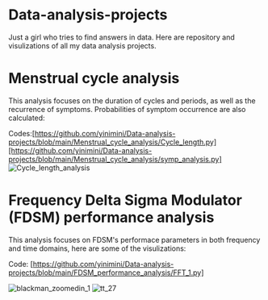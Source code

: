# Data-analysis-projects
Just a girl who tries to find answers in data. Here are repository and visulizations of all my data analysis projects.

# Menstrual cycle analysis
This analysis focuses on the duration of cycles and periods, as well as the recurrence of symptoms. Probabilities of symptom occurrence are also calculated:

Codes:[https://github.com/yinimini/Data-analysis-projects/blob/main/Menstrual_cycle_analysis/Cycle_length.py][https://github.com/yinimini/Data-analysis-projects/blob/main/Menstrual_cycle_analysis/symp_analysis.py]
![Cycle_length_analysis](https://github.com/yinimini/Data-analysis-projects/assets/32144515/2a6e4681-1a51-4b51-951a-bb8181fa56b9)


# Frequency Delta Sigma Modulator (FDSM) performance analysis
This analysis focuses on FDSM's performace parameters in both frequency and time domains, here are some of the visulizations:

Code: [https://github.com/yinimini/Data-analysis-projects/blob/main/FDSM_performance_analysis/FFT_1.py]

![blackman_zoomedin_1](https://github.com/yinimini/Data-analysis-projects/assets/32144515/dd2ee323-a03d-4541-849b-a2ca76be7249)
![tt_27](https://github.com/yinimini/Data-analysis-projects/assets/32144515/1c3139c0-5506-4b05-b050-2478a4bf39b8)

